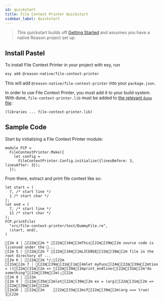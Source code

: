 ```yaml
---
id: quickstart
title: File Context Printer Quickstart
sidebar_label: Quickstart
---
```


> This quickstart builds off [Getting Started](../getting-started) and assumes you have a native Reason project set up.

## Install Pastel

To install File Context Printer in your project with esy, run
```sh
esy add @reason-native/file-context-printer
```

This will add `@reason-native/file-context-printer` into your `package.json`.

In order to use File Context Printer, you must add it to your build system. With dune, `file-context-printer.lib` must be added to [the relevant `dune` file](https://jbuilder.readthedocs.io/en/latest/dune-files.html#library-dependencies):

```lisp
(libraries ... file-context-printer.lib)
```

## Sample Code

Start by initializing a File Context Printer module:
```re
module FCP =
  FileContextPrinter.Make({
    let config =
      FileContextPrinter.Config.initialize({linesBefore: 3, linesAfter: 3});
  });
```

From there, extract and print file context like so:
```re
let start = (
  7, /* start line */
  1 /* start char */
);
let end = (
  7, /* start line */
  11 /* start char */
);
FCP.printFile(
  "src/file-context-printer/test/DummyFile.re",
  (start, end),
)
```
```sh-stacked
[2m 4 ┆ [22m[2m * [22m[34m[2mThis[22m[39m[2m source code is licensed under the ...
[2m 5 ┆ [22m[2m * [22m[34m[2mLICENSE[22m[39m[2m file in the root directory of ...
[2m 6 ┆ [22m[2m */;[22m
[31m[2m 7 ┆ [22m[39m[31m[1m[4mlet myFunc[24m[22m[39m[2mtion = ()[22m[31m[2m => [22m[39m[2mprint_endline([22m[32m[2m"do something"[22m[39m[2m);[22m
[2m 8 ┆ [22m
[2m 9 ┆ [22m[35m[2mlet[22m[39m[2m ex = (arg)[22m[31m[2m => [22m[39m[2m{[22m
[2m10 ┆ [22m[2m    [22m[33m[2mif[22m[39m[2m(arg === true) {[22m
```
